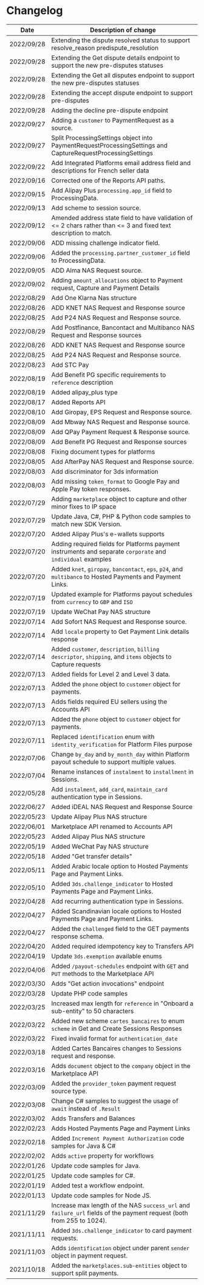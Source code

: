 # Changelog

| Date       | Description of change
|------------| ----------------------------------------------------------------------------------------------------------------------|
| 2022/09/28 | Extending the dispute resolved status to support resolve_reason predispute_resolution
| 2022/09/28 | Extending the Get dispute details endpoint to support the new pre-disputes statuses
| 2022/09/28 | Extending the Get all disputes endpoint to support the new pre-disputes statuses
| 2022/09/28 | Extending the accept dispute endpoint to support pre-disputes
| 2022/09/28 | Adding the decline pre-dispute endpoint
| 2022/09/27 | Adding a `customer` to PaymentRequest as a source.   
| 2022/09/27 | Split ProcessingSettings object into PaymentRequestProcessingSettings and CaptureRequestProcessingSettings            |
| 2022/09/22 | Add Integrated Platforms email address field and descriptions for French seller data                                  |
| 2022/09/16 | Corrected one of the Reports API paths.                                                                               |
| 2022/09/15 | Add Alipay Plus `processing.app_id` field to ProcessingData.                                                          |
| 2022/09/13 | Add scheme to session source.                                                                                         |
| 2022/09/12 | Amended address state field to have validation of <= 2 chars rather than <= 3 and fixed text description to match.    |
| 2022/09/06 | ADD missing challenge indicator field.                                                                                |
| 2022/09/06 | Added the `processing.partner_customer_id` field to ProcessingData.                                                   |
| 2022/09/05 | ADD Alma NAS Request source.                                                                                          |   
| 2022/09/02 | Adding `amount_allocations` object to Payment request, Capture and Payment Details                                    
| 2022/08/29 | Add One Klarna Nas structure                                                                                          
| 2022/08/26 | ADD KNET NAS Request and Response source                                                                              |
| 2022/08/25 | Add P24 NAS Request and Response source.                                                                              |
| 2022/08/29 | Add Postfinance, Bancontact and Multibanco NAS Request and Response sources                                           |
| 2022/08/26 | ADD KNET NAS Request and Response source                                                                              |
| 2022/08/25 | Add P24 NAS Request and Response source.                                                                              |
| 2022/08/23 | Add STC Pay                                                                                                           
| 2022/08/19 | Add Benefit PG specific requirements to `reference` description                                                       |
| 2022/08/19 | Added alipay_plus type                                                                                                |
| 2022/08/17 | Added Reports API                                                                                                     |
| 2022/08/10 | Add Giropay, EPS Request and Response source.                                                                         |
| 2022/08/09 | Add Mbway NAS Request and Response source.                                                                            |
| 2022/08/09 | Add QPay Payment Request &  Response source.                                                                          |
| 2022/08/09 | Add Benefit PG Request and Response sources                                                                           |
| 2022/08/08 | Fixing document types for platforms                                                                                   |
| 2022/08/05 | Add AfterPay NAS Request and Response source.                                                                         |
| 2022/08/03 | Add discriminator for 3ds information                                                                                 |
| 2022/08/03 | Add missing `token_format` to Google Pay and Apple Pay token responses.                                               |
| 2022/07/29 | Adding `marketplace` object to capture and other minor fixes to IP space                                              |
| 2022/07/29 | Update Java, C#, PHP & Python code samples to match new SDK Version.                                                  |
| 2022/07/20 | Added Alipay Plus's e-wallets supports                                                                                |
| 2022/07/20 | Adding required fields for Platforms payment instruments and separate `corporate` and `individual` examples           |
| 2022/07/20 | Added `knet`, `giropay`, `bancontact`, `eps`, `p24`, and `multibanco` to Hosted Payments and Payment Links.           |
| 2022/07/19 | Updated example for Platforms payout schedules from `currency` to `GBP` and `ISO`                                     |
| 2022/07/19 | Update WeChat Pay NAS structure                                                                                       |
| 2022/07/14 | Add Sofort NAS Request and Response source.                                                                           |
| 2022/07/14 | Add `locale` property to Get Payment Link details response                                                            |
| 2022/07/14 | Added `customer`, `description`, `billing descriptor`, `shipping`, and `items` objects to Capture requests            |
| 2022/07/13 | Added fields for Level 2 and Level 3 data.                                                                            |
| 2022/07/13 | Added the `phone` object to `customer` object for payments.                                                           |
| 2022/07/13 | Adds fields required EU sellers using the Accounts API                                                                |
| 2022/07/13 | Added the `phone` object to `customer` object for payments.                                                           |
| 2022/07/11 | Replaced `identification` enum with `identity_verification` for Platform Files purpose                                |
| 2022/07/06 | Change `by_day` and `by_month_day` within Platform payout schedule to support multiple values.                        |
| 2022/07/04 | Rename instances of `instalment` to `installment` in Sessions.                                                        |
| 2022/05/28 | Add `instalment`, `add_card`, `maintain_card` authentication type in Sessions.                                        |
| 2022/06/27 | Added iDEAL NAS Request and Response Source                                                                           |
| 2022/05/23 | Update Alipay Plus NAS structure                                                                                      |
| 2022/06/01 | Marketplace API renamed to Accounts API                                                                               |
| 2022/05/23 | Added Alipay Plus NAS structure                                                                                       |
| 2022/05/19 | Added WeChat Pay NAS structure                                                                                        |
| 2022/05/18 | Added "Get transfer details"                                                                                          |
| 2022/05/11 | Added Arabic locale option to Hosted Payments Page and Payment Links.                                                 |
| 2022/05/10 | Added `3ds.challenge_indicator` to Hosted Payments Page and Payment Links.                                            |
| 2022/04/28 | Add recurring authentication type in Sessions.                                                                        |
| 2022/04/27 | Added Scandinavian locale options to Hosted Payments Page and Payment Links.                                          |
| 2022/04/27 | Added the `challenged` field to the GET payments response schema.                                                     |
| 2022/04/20 | Added required idempotency key to Transfers API                                                                       |
| 2022/04/19 | Update `3ds.exemption` available enums                                                                                |
| 2022/04/06 | Added `/payout-schedules` endpoint with `GET` and `PUT` methods to the Marketplace API                                |
| 2022/03/30 | Adds "Get action invocations" endpoint                                                                                |
| 2022/03/28 | Update PHP code samples                                                                                               |
| 2022/03/25 | Increased max length for `reference` in "Onboard a sub-entity" to 50 characters                                       |
| 2022/03/22 | Added new scheme `cartes_bancaires` to enum `scheme` in Get and Create Sessions Responses                             |
| 2022/03/22 | Fixed invalid format for `authentication_date`                                                                        |
| 2022/03/18 | Added Cartes Bancaires changes to Sessions request and response.                                                      |
| 2022/03/16 | Adds `document` object to the `company` object in the Marketplace API                                                 |
| 2022/03/09 | Added the `provider_token` payment request source type.                                                               |
| 2022/03/08 | Change C# samples to suggest the usage of `await` instead of `.Result`                                                |
| 2022/03/02 | Adds Transfers and Balances                                                                                           |
| 2022/02/23 | Adds Hosted Payments Page and Payment Links                                                                           |
| 2022/02/18 | Added `Increment Payment Authorization` code samples for Java & C#                                                    |
| 2022/02/02 | Adds `active` property for workflows                                                                                  |
| 2022/01/26 | Update code samples for Java.                                                                                         |
| 2022/01/25 | Update code samples for C#.                                                                                           |
| 2022/01/19 | Added test a workflow endpoint.                                                                                       |
| 2022/01/13 | Update code samples for Node JS.                                                                                      |
| 2021/11/29 | Increase max length of the NAS `success_url` and `failure_url` fields of the payment request (both from 255 to 1024). |
| 2021/11/11 | Added `3ds.challenge_indicator` to card payment requests.                                                             |
| 2021/11/03 | Adds `identification` object under parent `sender` object in payment request.                                         |
| 2021/10/18 | Added the `marketplaces.sub-entities` object to support split payments.                                               |